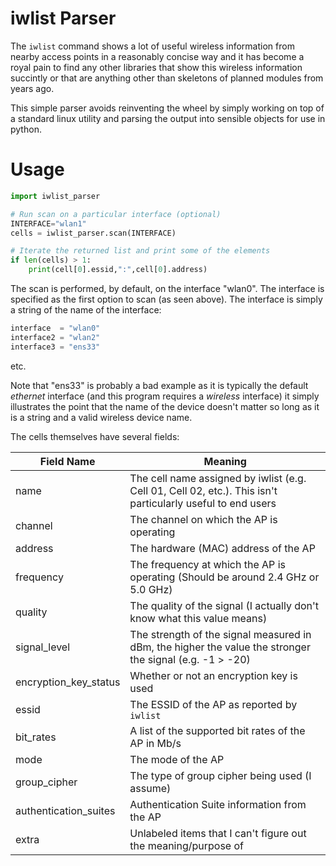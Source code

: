 # iwlist Parser
The `iwlist` command shows a lot of useful wireless information from nearby
access points in a reasonably concise way and it has become a royal pain to
find any other libraries that show this wireless information succintly or 
that are anything other than skeletons of planned modules from years ago.

This simple parser avoids reinventing the wheel by simply working on top of
a standard linux utility and parsing the output into sensible objects for
use in python.

# Usage

```python
import iwlist_parser

# Run scan on a particular interface (optional)
INTERFACE="wlan1"
cells = iwlist_parser.scan(INTERFACE)

# Iterate the returned list and print some of the elements
if len(cells) > 1:
    print(cell[0].essid,":",cell[0].address)

```

The scan is performed, by default, on the interface "wlan0". The interface is
specified as the first option to scan (as seen above). The interface is simply
a string of the name of the interface:
    
```python
interface  = "wlan0"
interface2 = "wlan2"
interface3 = "ens33"
```

etc.

Note that "ens33" is probably a bad example as it is typically the default
_ethernet_ interface (and this program requires a _wireless_ interface) it
simply illustrates the point that the name of the device doesn't matter so
long as it is a string and a valid wireless device name.

The cells themselves have several fields:

| Field Name | Meaning |
|------------|---------|
| name | The cell name assigned by iwlist (e.g. Cell 01, Cell 02, etc.). This isn't particularly useful to end users |
| channel | The channel on which the AP is operating |
| address | The hardware (MAC) address of the AP |
| frequency | The frequency at which the AP is operating (Should be around 2.4 GHz or 5.0 GHz) |
| quality | The quality of the signal (I actually don't know what this value means) |
| signal_level | The strength of the signal measured in dBm, the higher the value the stronger the signal (e.g. -1 > -20) |
| encryption_key_status | Whether or not an encryption key is used | 
| essid | The ESSID of the AP as reported by `iwlist` |
| bit_rates | A list of the supported bit rates of the AP in Mb/s |
| mode | The mode of the AP |
| group_cipher | The type of group cipher being used (I assume) |
| authentication_suites | Authentication Suite information from the AP |
| extra | Unlabeled items that I can't figure out the meaning/purpose of |


